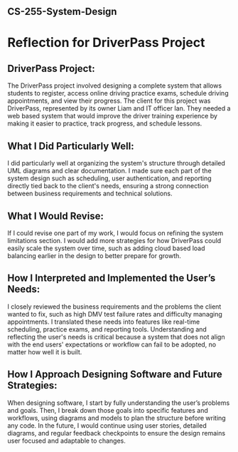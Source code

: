 ## CS-255-System-Design
# Reflection for DriverPass Project

## DriverPass Project:
The DriverPass project involved designing a complete system that allows students to register, access online driving practice exams, schedule driving appointments, and view their progress. The client for this project was DriverPass, represented by its owner Liam and IT officer Ian. They needed a web based system that would improve the driver training experience by making it easier to practice, track progress, and schedule lessons.

## What I Did Particularly Well:
I did particularly well at organizing the system's structure through detailed UML diagrams and clear documentation. I made sure each part of the system design such as scheduling, user authentication, and reporting directly tied back to the client's needs, ensuring a strong connection between business requirements and technical solutions.

## What I Would Revise:
If I could revise one part of my work, I would focus on refining the system limitations section. I would add more strategies for how DriverPass could easily scale the system over time, such as adding cloud based load balancing earlier in the design to better prepare for growth.

## How I Interpreted and Implemented the User’s Needs:
I closely reviewed the business requirements and the problems the client wanted to fix, such as high DMV test failure rates and difficulty managing appointments. I translated these needs into features like real-time scheduling, practice exams, and reporting tools. Understanding and reflecting the user's needs is critical because a system that does not align with the end users' expectations or workflow can fail to be adopted, no matter how well it is built.

## How I Approach Designing Software and Future Strategies:
When designing software, I start by fully understanding the user’s problems and goals. Then, I break down those goals into specific features and workflows, using diagrams and models to plan the structure before writing any code. In the future, I would continue using user stories, detailed diagrams, and regular feedback checkpoints to ensure the design remains user focused and adaptable to changes.
